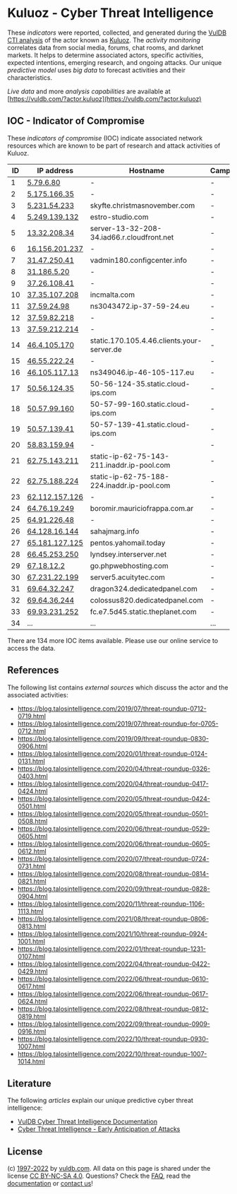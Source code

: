 # Kuluoz - Cyber Threat Intelligence

These _indicators_ were reported, collected, and generated during the [VulDB CTI analysis](https://vuldb.com/?kb.cti) of the actor known as [Kuluoz](https://vuldb.com/?actor.kuluoz). The _activity monitoring_ correlates data from social media, forums, chat rooms, and darknet markets. It helps to determine associated actors, specific activities, expected intentions, emerging research, and ongoing attacks. Our unique _predictive model_ uses _big data_ to forecast activities and their characteristics.

_Live data_ and more _analysis capabilities_ are available at [https://vuldb.com/?actor.kuluoz](https://vuldb.com/?actor.kuluoz)

## IOC - Indicator of Compromise

These _indicators of compromise_ (IOC) indicate associated network resources which are known to be part of research and attack activities of Kuluoz.

ID | IP address | Hostname | Campaign | Confidence
-- | ---------- | -------- | -------- | ----------
1 | [5.79.6.80](https://vuldb.com/?ip.5.79.6.80) | - | - | High
2 | [5.175.166.35](https://vuldb.com/?ip.5.175.166.35) | - | - | High
3 | [5.231.54.233](https://vuldb.com/?ip.5.231.54.233) | skyfte.christmasnovember.com | - | High
4 | [5.249.139.132](https://vuldb.com/?ip.5.249.139.132) | estro-studio.com | - | High
5 | [13.32.208.34](https://vuldb.com/?ip.13.32.208.34) | server-13-32-208-34.iad66.r.cloudfront.net | - | High
6 | [16.156.201.237](https://vuldb.com/?ip.16.156.201.237) | - | - | High
7 | [31.47.250.41](https://vuldb.com/?ip.31.47.250.41) | vadmin180.configcenter.info | - | High
8 | [31.186.5.20](https://vuldb.com/?ip.31.186.5.20) | - | - | High
9 | [37.26.108.41](https://vuldb.com/?ip.37.26.108.41) | - | - | High
10 | [37.35.107.208](https://vuldb.com/?ip.37.35.107.208) | incmalta.com | - | High
11 | [37.59.24.98](https://vuldb.com/?ip.37.59.24.98) | ns3043472.ip-37-59-24.eu | - | High
12 | [37.59.82.218](https://vuldb.com/?ip.37.59.82.218) | - | - | High
13 | [37.59.212.214](https://vuldb.com/?ip.37.59.212.214) | - | - | High
14 | [46.4.105.170](https://vuldb.com/?ip.46.4.105.170) | static.170.105.4.46.clients.your-server.de | - | High
15 | [46.55.222.24](https://vuldb.com/?ip.46.55.222.24) | - | - | High
16 | [46.105.117.13](https://vuldb.com/?ip.46.105.117.13) | ns349046.ip-46-105-117.eu | - | High
17 | [50.56.124.35](https://vuldb.com/?ip.50.56.124.35) | 50-56-124-35.static.cloud-ips.com | - | High
18 | [50.57.99.160](https://vuldb.com/?ip.50.57.99.160) | 50-57-99-160.static.cloud-ips.com | - | High
19 | [50.57.139.41](https://vuldb.com/?ip.50.57.139.41) | 50-57-139-41.static.cloud-ips.com | - | High
20 | [58.83.159.94](https://vuldb.com/?ip.58.83.159.94) | - | - | High
21 | [62.75.143.211](https://vuldb.com/?ip.62.75.143.211) | static-ip-62-75-143-211.inaddr.ip-pool.com | - | High
22 | [62.75.188.224](https://vuldb.com/?ip.62.75.188.224) | static-ip-62-75-188-224.inaddr.ip-pool.com | - | High
23 | [62.112.157.126](https://vuldb.com/?ip.62.112.157.126) | - | - | High
24 | [64.76.19.249](https://vuldb.com/?ip.64.76.19.249) | boromir.mauriciofrappa.com.ar | - | High
25 | [64.91.226.48](https://vuldb.com/?ip.64.91.226.48) | - | - | High
26 | [64.128.16.144](https://vuldb.com/?ip.64.128.16.144) | sahajmarg.info | - | High
27 | [65.181.127.125](https://vuldb.com/?ip.65.181.127.125) | pentos.yahomail.today | - | High
28 | [66.45.253.250](https://vuldb.com/?ip.66.45.253.250) | lyndsey.interserver.net | - | High
29 | [67.18.12.2](https://vuldb.com/?ip.67.18.12.2) | go.phpwebhosting.com | - | High
30 | [67.231.22.199](https://vuldb.com/?ip.67.231.22.199) | server5.acuitytec.com | - | High
31 | [69.64.32.247](https://vuldb.com/?ip.69.64.32.247) | dragon324.dedicatedpanel.com | - | High
32 | [69.64.36.244](https://vuldb.com/?ip.69.64.36.244) | colossus820.dedicatedpanel.com | - | High
33 | [69.93.231.252](https://vuldb.com/?ip.69.93.231.252) | fc.e7.5d45.static.theplanet.com | - | High
34 | ... | ... | ... | ...

There are 134 more IOC items available. Please use our online service to access the data.

## References

The following list contains _external sources_ which discuss the actor and the associated activities:

* https://blog.talosintelligence.com/2019/07/threat-roundup-0712-0719.html
* https://blog.talosintelligence.com/2019/07/threat-roundup-for-0705-0712.html
* https://blog.talosintelligence.com/2019/09/threat-roundup-0830-0906.html
* https://blog.talosintelligence.com/2020/01/threat-roundup-0124-0131.html
* https://blog.talosintelligence.com/2020/04/threat-roundup-0326-0403.html
* https://blog.talosintelligence.com/2020/04/threat-roundup-0417-0424.html
* https://blog.talosintelligence.com/2020/05/threat-roundup-0424-0501.html
* https://blog.talosintelligence.com/2020/05/threat-roundup-0501-0508.html
* https://blog.talosintelligence.com/2020/06/threat-roundup-0529-0605.html
* https://blog.talosintelligence.com/2020/06/threat-roundup-0605-0612.html
* https://blog.talosintelligence.com/2020/07/threat-roundup-0724-0731.html
* https://blog.talosintelligence.com/2020/08/threat-roundup-0814-0821.html
* https://blog.talosintelligence.com/2020/09/threat-roundup-0828-0904.html
* https://blog.talosintelligence.com/2020/11/threat-roundup-1106-1113.html
* https://blog.talosintelligence.com/2021/08/threat-roundup-0806-0813.html
* https://blog.talosintelligence.com/2021/10/threat-roundup-0924-1001.html
* https://blog.talosintelligence.com/2022/01/threat-roundup-1231-0107.html
* https://blog.talosintelligence.com/2022/04/threat-roundup-0422-0429.html
* https://blog.talosintelligence.com/2022/06/threat-roundup-0610-0617.html
* https://blog.talosintelligence.com/2022/06/threat-roundup-0617-0624.html
* https://blog.talosintelligence.com/2022/08/threat-roundup-0812-0819.html
* https://blog.talosintelligence.com/2022/09/threat-roundup-0909-0916.html
* https://blog.talosintelligence.com/2022/10/threat-roundup-0930-1007.html
* https://blog.talosintelligence.com/2022/10/threat-roundup-1007-1014.html

## Literature

The following _articles_ explain our unique predictive cyber threat intelligence:

* [VulDB Cyber Threat Intelligence Documentation](https://vuldb.com/?kb.cti)
* [Cyber Threat Intelligence - Early Anticipation of Attacks](https://www.scip.ch/en/?labs.20201022)

## License

(c) [1997-2022](https://vuldb.com/?kb.changelog) by [vuldb.com](https://vuldb.com/?kb.about). All data on this page is shared under the license [CC BY-NC-SA 4.0](https://creativecommons.org/licenses/by-nc-sa/4.0/). Questions? Check the [FAQ](https://vuldb.com/?kb.faq), read the [documentation](https://vuldb.com/?kb) or [contact us](https://vuldb.com/?contact)!
